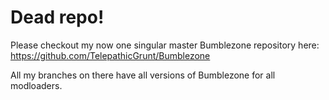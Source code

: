# Dead repo!

Please checkout my now one singular master Bumblezone repository here: https://github.com/TelepathicGrunt/Bumblezone

All my branches on there have all versions of Bumblezone for all modloaders.
